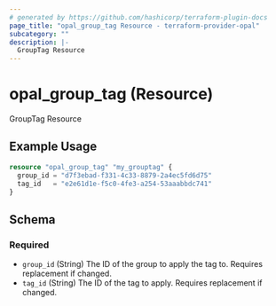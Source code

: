 ```yaml
---
# generated by https://github.com/hashicorp/terraform-plugin-docs
page_title: "opal_group_tag Resource - terraform-provider-opal"
subcategory: ""
description: |-
  GroupTag Resource
---
```


# opal_group_tag (Resource)

GroupTag Resource

## Example Usage

```terraform
resource "opal_group_tag" "my_grouptag" {
  group_id = "d7f3ebad-f331-4c33-8879-2a4ec5fd6d75"
  tag_id   = "e2e61d1e-f5c0-4fe3-a254-53aaabbdc741"
}
```

<!-- schema generated by tfplugindocs -->
## Schema

### Required

- `group_id` (String) The ID of the group to apply the tag to. Requires replacement if changed.
- `tag_id` (String) The ID of the tag to apply. Requires replacement if changed.


